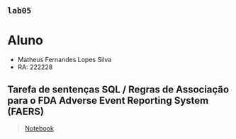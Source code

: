 ## `lab05`

# Aluno
* Matheus Fernandes Lopes Silva
* RA: 222228

## Tarefa de sentenças SQL / Regras de Associação para o FDA Adverse Event Reporting System (FAERS)

> [Notebook](./notebook/faers-lab-01.ipynb)
